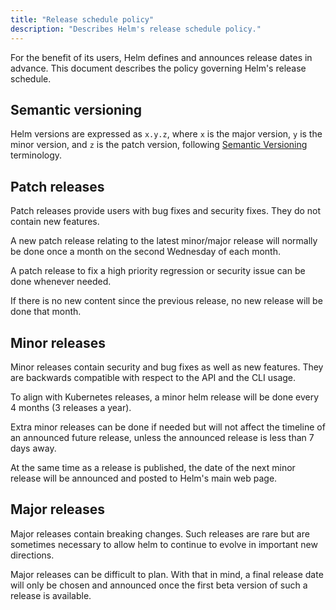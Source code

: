 ```yaml
---
title: "Release schedule policy"
description: "Describes Helm's release schedule policy."
---
```


For the benefit of its users, Helm defines and announces release dates in
advance.  This document describes the policy governing Helm's release schedule.

## Semantic versioning

Helm versions are expressed as `x.y.z`, where `x` is the major version, `y` is
the minor version, and `z` is the patch version, following [Semantic
Versioning](https://semver.org/spec/v2.0.0.html) terminology.

## Patch releases

Patch releases provide users with bug fixes and security fixes.  They do not
contain new features.

A new patch release relating to the latest minor/major release will normally be
done once a month on the second Wednesday of each month.

A patch release to fix a high priority regression or security issue can be done
whenever needed.

If there is no new content since the previous release, no new release will be
done that month.

## Minor releases

Minor releases contain security and bug fixes as well as new features.  They
are backwards compatible with respect to the API and the CLI usage.

To align with Kubernetes releases, a minor helm release will be done every
4 months (3 releases a year).

Extra minor releases can be done if needed but will not affect the timeline of
an announced future release, unless the announced release is less than 7 days
away.

At the same time as a release is published, the date of the next minor release
will be announced and posted to Helm's main web page.

## Major releases

Major releases contain breaking changes.  Such releases are rare but are
sometimes necessary to allow helm to continue to evolve in important new
directions.

Major releases can be difficult to plan.  With that in mind, a final release
date will only be chosen and announced once the first beta version of such a
release is available.